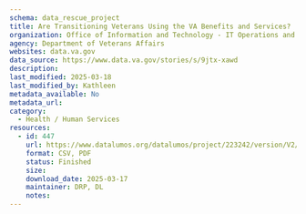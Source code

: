 ```yaml
---
schema: data_rescue_project 
title: Are Transitioning Veterans Using the VA Benefits and Services?
organization: Office of Information and Technology - IT Operations and Services (ITOPS)
agency: Department of Veterans Affairs
websites: data.va.gov
data_source: https://www.data.va.gov/stories/s/9jtx-xawd
description: 
last_modified: 2025-03-18
last_modified_by: Kathleen
metadata_available: No
metadata_url: 
category:
  - Health / Human Services
resources:
  - id: 447
    url: https://www.datalumos.org/datalumos/project/223242/version/V2/view
    format: CSV, PDF
    status: Finished
    size: 
    download_date: 2025-03-17
    maintainer: DRP, DL
    notes: 
---
```

